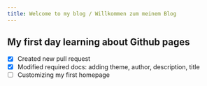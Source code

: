 ```yaml
---
title: Welcome to my blog / Willkommen zum meinem Blog
---
```


## My first day learning about Github pages

 - [x] Created new pull request
 - [x] Modified required docs: adding theme, author, description, title
 - [ ] Customizing my first homepage
